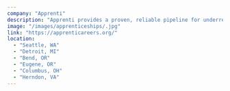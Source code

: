 ```yaml
---
company: "Apprenti"
description: "Apprenti provides a proven, reliable pipeline for underrepresented groups such as minorities, women, and veterans to gain training, certification, and placement within the talent-hungry tech industry."
image: "/images/apprenticeships/.jpg"
link: "https://apprenticareers.org/"
location:
  - "Seattle, WA"
  - "Detroit, MI"
  - "Bend, OR"
  - "Eugene, OR"
  - "Columbus, OH"
  - "Herndon, VA"
---
```

